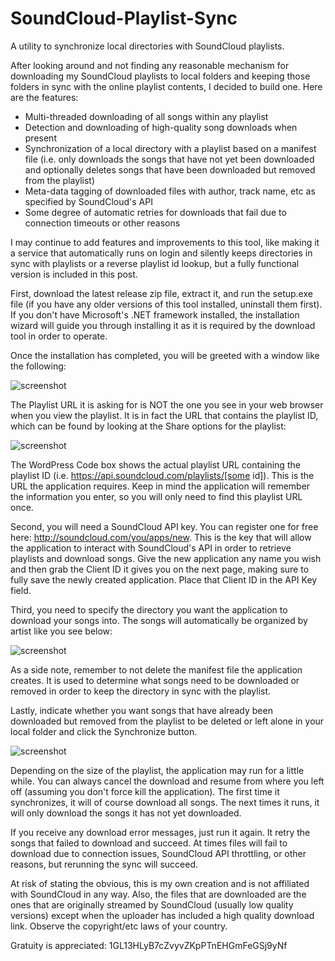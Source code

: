 SoundCloud-Playlist-Sync
========================

A utility to synchronize local directories with SoundCloud playlists.

After looking around and not finding any reasonable mechanism for downloading my SoundCloud playlists to local folders and keeping those folders in sync with the online playlist contents, I decided to build one. Here are the features:

* Multi-threaded downloading of all songs within any playlist
* Detection and downloading of high-quality song downloads when present
* Synchronization of a local directory with a playlist based on a manifest file (i.e. only downloads the songs that have not yet been downloaded and optionally deletes songs that have been downloaded but removed from the playlist)
* Meta-data tagging of downloaded files with author, track name, etc as specified by SoundCloud's API
* Some degree of automatic retries for downloads that fail due to connection timeouts or other reasons

I may continue to add features and improvements to this tool, like making it a service that automatically runs on login and silently keeps directories in sync with playlists or a reverse playlist id lookup, but a fully functional version is included in this post.

First, download the latest release zip file, extract it, and run the setup.exe file (if you have any older versions of this tool installed, uninstall them first). If you don't have Microsoft's .NET framework installed, the installation wizard will guide you through installing it as it is required by the download tool in order to operate.

Once the installation has completed, you will be greeted with a window like the following:

![screenshot](http://3.bp.blogspot.com/-uI-VGcD0G7M/UoArMSgi_fI/AAAAAAAABrY/bGjWTh1dIHA/s800/Screenshot+2013-11-10+19.55.23.png)

The Playlist URL it is asking for is NOT the one you see in your web browser when you view the playlist. It is in fact the URL that contains the playlist ID, which can be found by looking at the Share options for the playlist:

![screenshot](http://4.bp.blogspot.com/-AiWM3-2t_pQ/UoA2j_c23RI/AAAAAAAABsQ/4nyFVnPKD2Q/s800/Screenshot+from+2013-11-10+19:58:50.png)


The WordPress Code box shows the actual playlist URL containing the playlist ID (i.e. https://api.soundcloud.com/playlists/[some id]). This is the URL the application requires. Keep in mind the application will remember the information you enter, so you will only need to find this playlist URL once.

Second, you will need a SoundCloud API key. You can register one for free here: http://soundcloud.com/you/apps/new. This is the key that will allow the application to interact with SoundCloud's API in order to retrieve playlists and download songs. Give the new application any name you wish and then grab the Client ID it gives you on the next page, making sure to fully save the newly created application. Place that Client ID in the API Key field.

Third, you need to specify the directory you want the application to download your songs into. The songs will automatically be organized by artist like you see below:

![screenshot](http://2.bp.blogspot.com/-EQL9RCVCHpU/UoAtYj7HQtI/AAAAAAAABrs/MkZk9au00ZE/s640/Screenshot+2013-11-10+16.04.16.png)

As a side note, remember to not delete the manifest file the application creates. It is used to determine what songs need to be downloaded or removed in order to keep the directory in sync with the playlist.

Lastly, indicate whether you want songs that have already been downloaded but removed from the playlist to be deleted or left alone in your local folder and click the Synchronize button.

![screenshot](http://4.bp.blogspot.com/-5TwftlMvduA/UoAvFLfx2VI/AAAAAAAABsA/7zCw4r1a8gg/s1600/Screenshot+2013-11-10+16.12.49.png)


Depending on the size of the playlist, the application may run for a little while. You can always cancel the download and resume from where you left off (assuming you don't force kill the application). The first time it synchronizes, it will of course download all songs. The next times it runs, it will only download the songs it has not yet downloaded.

If you receive any download error messages, just run it again. It retry the songs that failed to download and succeed. At times files will fail to download due to connection issues, SoundCloud API throttling, or other reasons, but rerunning the sync will succeed.

At risk of stating the obvious, this is my own creation and is not affiliated with SoundCloud in any way. Also, the files that are downloaded are the ones that are originally streamed by SoundCloud (usually low quality versions) except when the uploader has included a high quality download link. Observe the copyright/etc laws of your country.


Gratuity is appreciated: 1GL13HLyB7cZvyvZKpPTnEHGmFeGSj9yNf
